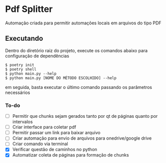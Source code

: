 # Pdf Splitter

Automação criada para permitir automações locais em arquivos do tipo PDF

## Executando

Dentro do diretório raiz do projeto, execute os comandos abaixo para configuração de dependências

```shell
$ poetry init
$ poetry shell
$ python main.py --help
$ python main.py [NOME DO MÉTODO ESCOLHIDO] --help
```

em seguida, basta executar o último comando passando os parâmetros necessários

### To-do

- [ ] Permitir que chunks sejam gerados tanto por qt de páginas quanto por intervalos
- [ ] Criar interface para coletar pdf
- [ ] Permitir passar um link para baixar arquivo
- [ ] Criar automação para envio de arquivos para onedrive/google drive
- [ ] Criar comando via terminal
- [x] Verificar questão de caminhos no python
- [x] Automatizar coleta de páginas para formação de chunks

